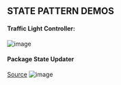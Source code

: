## STATE PATTERN DEMOS
#### Traffic Light Controller:
![image](https://github.com/JerryEsperanza/SE2_statePattern/assets/142370600/fc69e8bd-82f5-4bb6-b63a-6a85238b4f0b)

#### Package State Updater
[Source](https://www.baeldung.com/java-state-design-pattern)
![image](https://github.com/LeikaGalvez/SE2_statePatternSample/assets/142652629/f8feb97a-ca98-4eaa-a51e-6ad0e59e6a25)

